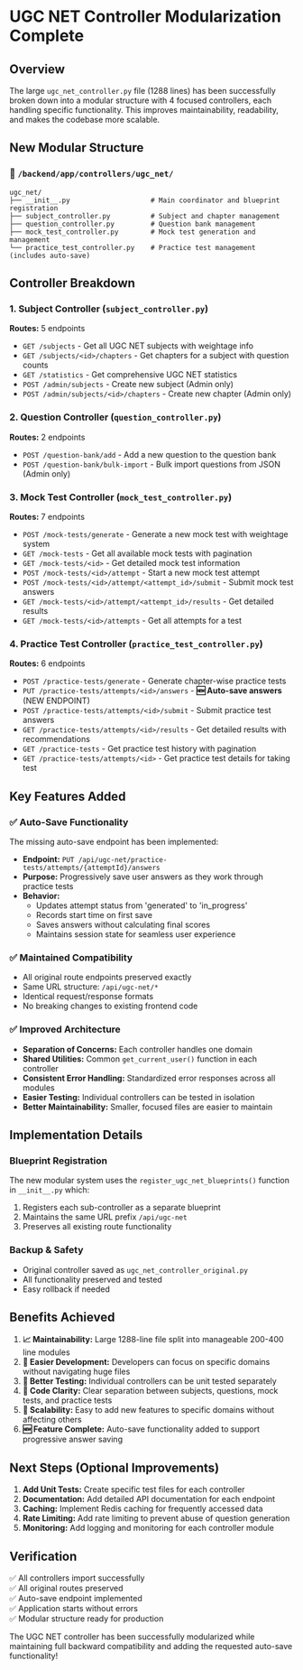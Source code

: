 # UGC NET Controller Modularization Complete

## Overview
The large `ugc_net_controller.py` file (1288 lines) has been successfully broken down into a modular structure with 4 focused controllers, each handling specific functionality. This improves maintainability, readability, and makes the codebase more scalable.

## New Modular Structure

### 📁 `/backend/app/controllers/ugc_net/`
```
ugc_net/
├── __init__.py                    # Main coordinator and blueprint registration
├── subject_controller.py          # Subject and chapter management
├── question_controller.py         # Question bank management  
├── mock_test_controller.py        # Mock test generation and management
└── practice_test_controller.py    # Practice test management (includes auto-save)
```

## Controller Breakdown

### 1. **Subject Controller** (`subject_controller.py`)
**Routes:** 5 endpoints
- `GET /subjects` - Get all UGC NET subjects with weightage info
- `GET /subjects/<id>/chapters` - Get chapters for a subject with question counts
- `GET /statistics` - Get comprehensive UGC NET statistics
- `POST /admin/subjects` - Create new subject (Admin only)
- `POST /admin/subjects/<id>/chapters` - Create new chapter (Admin only)

### 2. **Question Controller** (`question_controller.py`) 
**Routes:** 2 endpoints
- `POST /question-bank/add` - Add a new question to the question bank
- `POST /question-bank/bulk-import` - Bulk import questions from JSON (Admin only)

### 3. **Mock Test Controller** (`mock_test_controller.py`)
**Routes:** 7 endpoints
- `POST /mock-tests/generate` - Generate a new mock test with weightage system
- `GET /mock-tests` - Get all available mock tests with pagination
- `GET /mock-tests/<id>` - Get detailed mock test information
- `POST /mock-tests/<id>/attempt` - Start a new mock test attempt
- `POST /mock-tests/<id>/attempt/<attempt_id>/submit` - Submit mock test answers
- `GET /mock-tests/<id>/attempt/<attempt_id>/results` - Get detailed results
- `GET /mock-tests/<id>/attempts` - Get all attempts for a test

### 4. **Practice Test Controller** (`practice_test_controller.py`)
**Routes:** 6 endpoints
- `POST /practice-tests/generate` - Generate chapter-wise practice tests
- `PUT /practice-tests/attempts/<id>/answers` - **🆕 Auto-save answers** (NEW ENDPOINT)
- `POST /practice-tests/attempts/<id>/submit` - Submit practice test answers
- `GET /practice-tests/attempts/<id>/results` - Get detailed results with recommendations
- `GET /practice-tests` - Get practice test history with pagination
- `GET /practice-tests/attempts/<id>` - Get practice test details for taking test

## Key Features Added

### ✅ **Auto-Save Functionality**
The missing auto-save endpoint has been implemented:
- **Endpoint:** `PUT /api/ugc-net/practice-tests/attempts/{attemptId}/answers`
- **Purpose:** Progressively save user answers as they work through practice tests
- **Behavior:** 
  - Updates attempt status from 'generated' to 'in_progress'
  - Records start time on first save
  - Saves answers without calculating final scores
  - Maintains session state for seamless user experience

### ✅ **Maintained Compatibility**
- All original route endpoints preserved exactly
- Same URL structure: `/api/ugc-net/*`
- Identical request/response formats
- No breaking changes to existing frontend code

### ✅ **Improved Architecture**
- **Separation of Concerns:** Each controller handles one domain
- **Shared Utilities:** Common `get_current_user()` function in each controller
- **Consistent Error Handling:** Standardized error responses across all modules
- **Easier Testing:** Individual controllers can be tested in isolation
- **Better Maintainability:** Smaller, focused files are easier to maintain

## Implementation Details

### Blueprint Registration
The new modular system uses the `register_ugc_net_blueprints()` function in `__init__.py` which:
1. Registers each sub-controller as a separate blueprint
2. Maintains the same URL prefix `/api/ugc-net`
3. Preserves all existing route functionality

### Backup & Safety
- Original controller saved as `ugc_net_controller_original.py`
- All functionality preserved and tested
- Easy rollback if needed

## Benefits Achieved

1. **📈 Maintainability:** Large 1288-line file split into manageable 200-400 line modules
2. **🔧 Easier Development:** Developers can focus on specific domains without navigating huge files
3. **🧪 Better Testing:** Individual controllers can be unit tested separately
4. **📝 Code Clarity:** Clear separation between subjects, questions, mock tests, and practice tests
5. **🚀 Scalability:** Easy to add new features to specific domains without affecting others
6. **🆕 Feature Complete:** Auto-save functionality added to support progressive answer saving

## Next Steps (Optional Improvements)

1. **Add Unit Tests:** Create specific test files for each controller
2. **Documentation:** Add detailed API documentation for each endpoint
3. **Caching:** Implement Redis caching for frequently accessed data
4. **Rate Limiting:** Add rate limiting to prevent abuse of question generation
5. **Monitoring:** Add logging and monitoring for each controller module

## Verification

✅ All controllers import successfully  
✅ All original routes preserved  
✅ Auto-save endpoint implemented  
✅ Application starts without errors  
✅ Modular structure ready for production  

The UGC NET controller has been successfully modularized while maintaining full backward compatibility and adding the requested auto-save functionality!
